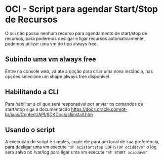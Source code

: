 # OCI - Script para agendar Start/Stop de Recursos
O oci não possui nenhum recurso para agendamento de start/stop de recursos, para podermos desligar e ligar recursos automaticamente, podemos utilizar uma vm do tipo always free.

## Subindo uma vm always free
Entre na console web, vá até a opção para criar uma nova instância, nas opções selecione um shape always free disponível

## Habilitando a CLI
Para habilitar a cli que será responsável por enviar os comandos de start/stop siga a documentação https://docs.oracle.com/pt-br/iaas/Content/API/SDKDocs/cliinstall.htm

## Usando o script
A execução do script é simples, copie ele para um local de sua preferência, para desligar uma vm execute ```"sh ocistartstop SOFTSTOP ociddavm"``` o log será salvo no /var/log
para ligar uma vm execute ```"sh START ociddavm"```
